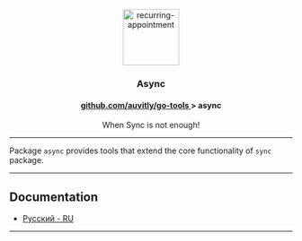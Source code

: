 <div align="center">
<img width="100" height="100" src="https://img.icons8.com/clouds/200/connection-sync.png" alt="recurring-appointment"/>
<h3 align="center">Async</h3>
<h4> <a href="./../README.md" align="center"> github.com/auvitly/go-tools </a> > <b>async</b></h4> 
<p align="center">When Sync is not enough!</p>
</div>

---

Package `async` provides tools that extend the core functionality of `sync` package.

---

## Documentation

* [Русский - RU](docs/ru/main.md)

---

